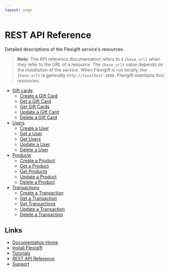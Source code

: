 ```yaml
---
layout: page
---
```


# REST API Reference

Detailed descriptions of the Flexigift service's resources.

> **Note**: The API reference documentation refers to a `{base_url}` when they
refer to the URL of a resource. The `{base_url}` value depends on the installation of the service. 
When Flexigift is run locally, the `{base_url}` is generally `http://localhost:3000`.
Flexigift maintains four resources:

* [Gift cards](gift-cards/index.md)  
  * [Create a Gift Card](gift-cards/create-a-gift-card.md)
  * [Get a Gift Card](gift-cards/get-a-gift-card.md)
  * [Get Gift Cards](gift-cards/get-gift-cards.md)
  * [Update a Gift Card](gift-cards/update-a-gift-card.md)
  * [Delete a Gift Card](gift-cards/delete-a-gift-card.md)
* [Users](users/index.md)
  * [Create a User](users/create-a-user.md)
  * [Get a User](users/get-a-user.md)
  * [Get Users](users/get-users.md)
  * [Update a User](users/update-a-user.md)
  * [Delete a User](users/delete-a-user.md)
* [Products](products/index.md)
  * [Create a Product](products/create-a-product.md)
  * [Get a Product](products/get-a-product.md)
  * [Get Products](products/get-products.md)
  * [Update a Product](products/update-a-product.md)
  * [Delete a Product](products/delete-a-product.md)
* [Transactions](transactions/index.md)
  * [Create a Transaction](transactions/create-a-transaction.md)
  * [Get a Transaction](transactions/get-a-transaction.md)
  * [Get Transactions](transactions/get-transactions.md)
  * [Update a Transaction](transactions/update-a-transaction.md)
  * [Delete a Transaction](transactions/delete-a-transaction.md)

## Links

* [Documentation Home](../index.md)
* [Install Flexigift](../setup.md)
* [Tutorials](../../tutorials/index.md)
* [REST API Reference](../api/index.md)
* [Support](mailto:support@example.com)